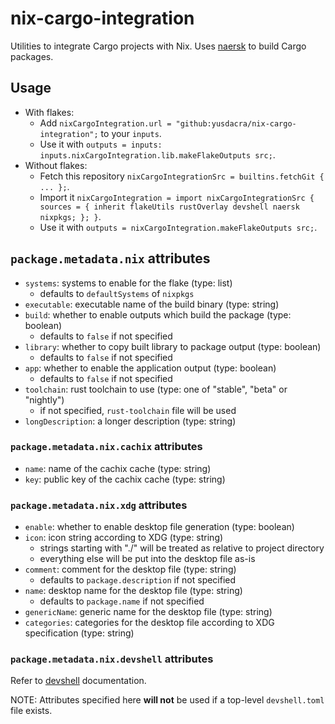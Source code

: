 # nix-cargo-integration

Utilities to integrate Cargo projects with Nix. Uses [naersk] to build Cargo packages.

## Usage

- With flakes:
    - Add `nixCargoIntegration.url = "github:yusdacra/nix-cargo-integration";` to your `inputs`.
    - Use it with `outputs = inputs: inputs.nixCargoIntegration.lib.makeFlakeOutputs src;`.
- Without flakes:
    - Fetch this repository `nixCargoIntegrationSrc = builtins.fetchGit { ... };`.
    - Import it `nixCargoIntegration = import nixCargoIntegrationSrc { sources = { inherit flakeUtils rustOverlay devshell naersk nixpkgs; }; }`.
    - Use it with `outputs = nixCargoIntegration.makeFlakeOutputs src;`.

## `package.metadata.nix` attributes

- `systems`: systems to enable for the flake (type: list)
    - defaults to `defaultSystems` of `nixpkgs`
- `executable`: executable name of the build binary (type: string)
- `build`: whether to enable outputs which build the package (type: boolean)
    - defaults to `false` if not specified
- `library`: whether to copy built library to package output (type: boolean)
    - defaults to `false` if not specified
- `app`: whether to enable the application output (type: boolean)
    - defaults to `false` if not specified
- `toolchain`: rust toolchain to use (type: one of "stable", "beta" or "nightly")
    - if not specified, `rust-toolchain` file will be used
- `longDescription`: a longer description (type: string)

### `package.metadata.nix.cachix` attributes

- `name`: name of the cachix cache (type: string)
- `key`: public key of the cachix cache (type: string)

### `package.metadata.nix.xdg` attributes

- `enable`: whether to enable desktop file generation (type: boolean)
- `icon`: icon string according to XDG (type: string)
    - strings starting with "./" will be treated as relative to project directory
    - everything else will be put into the desktop file as-is
- `comment`: comment for the desktop file (type: string)
    - defaults to `package.description` if not specified
- `name`: desktop name for the desktop file (type: string)
    - defaults to `package.name` if not specified
- `genericName`: generic name for the desktop file (type: string)
- `categories`: categories for the desktop file according to XDG specification (type: string)

### `package.metadata.nix.devshell` attributes

Refer to [devshell] documentation.

NOTE: Attributes specified here **will not** be used if a top-level `devshell.toml` file exists.

[devshell]: https://github.com/numtide/devshell "devshell"
[naersk]: https://github.com/nmattia/naersk "naersk"
